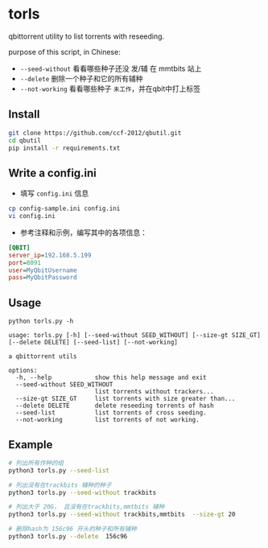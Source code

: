 # torls 
qbittorrent utility to list torrents with reseeding.

purpose of this script, in Chinese:
* `--seed-without` 看看哪些种子还没 发/辅 在 mmtbits 站上
* `--delete` 删除一个种子和它的所有辅种
* `--not-working` 看看哪些种子 `未工作`，并在qbit中打上标签


## Install 
```sh
git clone https://github.com/ccf-2012/qbutil.git
cd qbutil
pip install -r requirements.txt
```

## Write a config.ini

* 填写 `config.ini` 信息
```sh 
cp config-sample.ini config.ini
vi config.ini
```

* 参考注释和示例，编写其中的各项信息：
```ini
[QBIT]
server_ip=192.168.5.199
port=8091
user=MyQbitUsername
pass=MyQbitPassword
```

## Usage
```
python torls.py -h

usage: torls.py [-h] [--seed-without SEED_WITHOUT] [--size-gt SIZE_GT] [--delete DELETE] [--seed-list] [--not-working]

a qbittorrent utils

options:
  -h, --help            show this help message and exit
  --seed-without SEED_WITHOUT
                        list torrents without trackers...
  --size-gt SIZE_GT     list torrents with size greater than...
  --delete DELETE       delete reseeding torrents of hash
  --seed-list           list torrents of cross seeding.
  --not-working         list torrents of not working.
```

## Example
```sh
# 列出所有作种的组
python3 torls.py --seed-list

# 列出没有在trackbits 辅种的种子
python3 torls.py --seed-without trackbits

# 列出大于 20G， 且没有在trackbits,mmtbits 辅种
python3 torls.py --seed-without trackbits,mmtbits  --size-gt 20

# 删除hash为 156c96 开头的种子和所有辅种
python3 torls.py --delete  156c96

```
